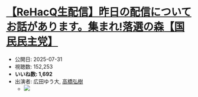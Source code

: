 # [【ReHacQ生配信】昨日の配信についてお話があります。集まれ!落選の森【国民民主党】](https://www.youtube.com/watch?v=HIwe8xgSukk)
-   公開日: 2025-07-31
-   視聴数: 152,253
-   **いいね数: 1,692**
-   出演者: 広田ゆう大, [高橋弘樹](/rehacq_fan/people/高橋弘樹 "wikilink")
    - [![](https://img.youtube.com/vi/HIwe8xgSukk/hqdefault.jpg)](https://www.youtube.com/watch?v=HIwe8xgSukk)
